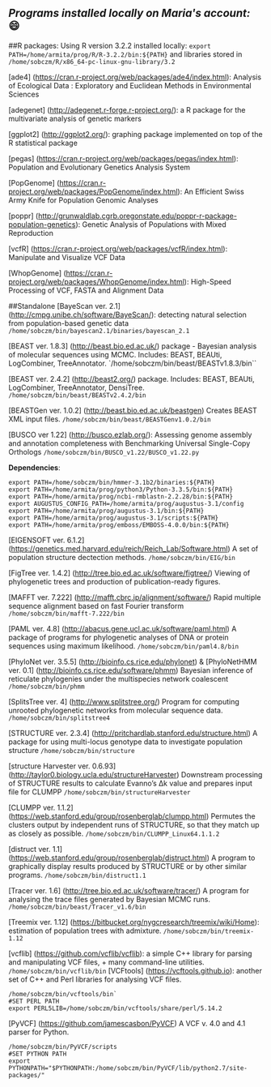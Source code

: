 ## *Programs installed locally on Maria's account:* :smile:
##R packages:
Using R version 3.2.2 installed locally:
```export PATH=/home/armita/prog/R/R-3.2.2/bin:${PATH}```
and libraries stored in ```/home/sobczm/R/x86_64-pc-linux-gnu-library/3.2```

[ade4] (https://cran.r-project.org/web/packages/ade4/index.html): Analysis of Ecological Data : Exploratory and Euclidean Methods in Environmental Sciences

[adegenet] (http://adegenet.r-forge.r-project.org/): a R package for the multivariate analysis of genetic markers

[ggplot2] (http://ggplot2.org/): graphing package implemented on top of the R statistical package

[pegas] (https://cran.r-project.org/web/packages/pegas/index.html): Population and Evolutionary Genetics Analysis System

[PopGenome] (https://cran.r-project.org/web/packages/PopGenome/index.html): An Efficient Swiss Army Knife for Population Genomic Analyses

[poppr] (http://grunwaldlab.cgrb.oregonstate.edu/poppr-r-package-population-genetics): Genetic Analysis of Populations with Mixed Reproduction

[vcfR] (https://cran.r-project.org/web/packages/vcfR/index.html): Manipulate and Visualize VCF Data

[WhopGenome] (https://cran.r-project.org/web/packages/WhopGenome/index.html): High-Speed Processing of VCF, FASTA and Alignment Data

##Standalone
[BayeScan ver. 2.1] (http://cmpg.unibe.ch/software/BayeScan/): detecting natural selection from population-based genetic data
`/home/sobczm/bin/bayescan2.1/binaries/bayescan_2.1`

[BEAST ver. 1.8.3] (http://beast.bio.ed.ac.uk/) package - Bayesian analysis of molecular sequences using MCMC. Includes: BEAST, BEAUti, LogCombiner, TreeAnnotator.  `/home/sobczm/bin/beast/BEASTv1.8.3/bin``

[BEAST ver. 2.4.2] (http://beast2.org/) package. Includes: BEAST, BEAUti, LogCombiner, TreeAnnotator, DensiTree. `/home/sobczm/bin/beast/BEASTv2.4.2/bin`

[BEASTGen ver. 1.0.2] (http://beast.bio.ed.ac.uk/beastgen) Creates BEAST XML input files. 
`/home/sobczm/bin/beast/BEASTGenv1.0.2/bin`

[BUSCO ver 1.22] (http://busco.ezlab.org/): Assessing genome assembly and annotation completeness with Benchmarking Universal Single-Copy Orthologs
`/home/sobczm/bin/BUSCO_v1.22/BUSCO_v1.22.py`

**Dependencies**:
```
export PATH=/home/sobczm/bin/hmmer-3.1b2/binaries:${PATH}
export PATH=/home/armita/prog/python3/Python-3.3.5/bin:${PATH}
export PATH=/home/armita/prog/ncbi-rmblastn-2.2.28/bin:${PATH}
export AUGUSTUS_CONFIG_PATH=/home/armita/prog/augustus-3.1/config
export PATH=/home/armita/prog/augustus-3.1/bin:${PATH}
export PATH=/home/armita/prog/augustus-3.1/scripts:${PATH}
export PATH=/home/armita/prog/emboss/EMBOSS-4.0.0/bin:${PATH}
```
[EIGENSOFT ver. 6.1.2] (https://genetics.med.harvard.edu/reich/Reich_Lab/Software.html) A set of population structure dectection methods. `/home/sobczm/bin/EIG/bin`

[FigTree ver. 1.4.2] (http://tree.bio.ed.ac.uk/software/figtree/) Viewing of phylogenetic trees and production of publication-ready figures. 

[MAFFT ver. 7.222] (http://mafft.cbrc.jp/alignment/software/) Rapid multiple sequence alignment based on fast Fourier transform
`/home/sobczm/bin/mafft-7.222/bin`

[PAML ver. 4.8] (http://abacus.gene.ucl.ac.uk/software/paml.html) A package of programs for phylogenetic analyses of DNA or protein sequences using maximum likelihood. `/home/sobczm/bin/paml4.8/bin`

[PhyloNet ver. 3.5.5] (http://bioinfo.cs.rice.edu/phylonet) & [PhyloNetHMM ver. 0.1] (http://bioinfo.cs.rice.edu/software/phmm) Bayesian inference of reticulate phylogenies under the multispecies network coalescent `/home/sobczm/bin/phmm`

[SplitsTree ver. 4] (http://www.splitstree.org/) Program for computing unrooted phylogenetic networks from molecular sequence data. `/home/sobczm/bin/splitstree4` 

[STRUCTURE ver. 2.3.4] (http://pritchardlab.stanford.edu/structure.html) A package for using multi-locus genotype data to investigate population structure `/home/sobczm/bin/structure`

[structure Harvester ver. 0.6.93] (http://taylor0.biology.ucla.edu/structureHarvester) Downstream processing of STRUCTURE results to calculate Evanno’s Δk value and prepares input file for CLUMPP `/home/sobczm/bin/structureHarvester`

[CLUMPP ver. 1.1.2] (https://web.stanford.edu/group/rosenberglab/clumpp.html) Permutes the clusters output by independent runs of STRUCTURE, so that they match up as closely as possible. `/home/sobczm/bin/CLUMPP_Linux64.1.1.2`

[distruct ver. 1.1] (https://web.stanford.edu/group/rosenberglab/distruct.html) A program to graphically display results produced by STRUCTURE or by other similar programs. `/home/sobczm/bin/distruct1.1`

[Tracer ver. 1.6] (http://tree.bio.ed.ac.uk/software/tracer/) A program for analysing the trace files generated by Bayesian MCMC runs.
`/home/sobczm/bin/beast/Tracer_v1.6/bin`

[Treemix ver. 1.12] (https://bitbucket.org/nygcresearch/treemix/wiki/Home): estimation of population trees with admixture.
`/home/sobczm/bin/treemix-1.12` 

[vcflib] (https://github.com/vcflib/vcflib): a simple C++ library for parsing and manipulating VCF files, + many command-line utilities. `/home/sobczm/bin/vcflib/bin`
[VCFtools] (https://vcftools.github.io): another set of C++ and Perl libraries for analysing VCF files. 
```
/home/sobczm/bin/vcftools/bin`  
#SET PERL PATH
export PERL5LIB=/home/sobczm/bin/vcftools/share/perl/5.14.2
```
[PyVCF] (https://github.com/jamescasbon/PyVCF) A VCF v. 4.0 and 4.1 parser for Python.
```
/home/sobczm/bin/PyVCF/scripts
#SET PYTHON PATH
export PYTHONPATH="$PYTHONPATH:/home/sobczm/bin/PyVCF/lib/python2.7/site-packages/"
```



